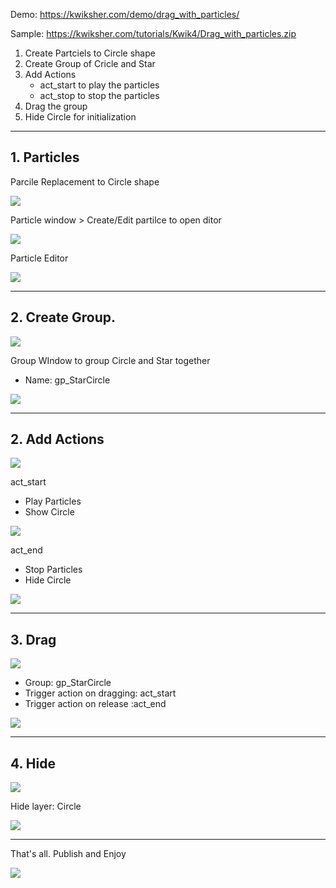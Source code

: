 
Demo: https://kwiksher.com/demo/drag_with_particles/

Sample: https://kwiksher.com/tutorials/Kwik4/Drag_with_particles.zip

1. Create Partciels to Circle shape
2. Create Group of Cricle and Star
3. Add Actions
    * act_start to play the particles
    * act_stop to stop the particles
4. Drag the group
5. Hide Circle for initialization

---
## 1. Particles

Parcile Replacement to Circle shape

<img src="https://raw.githubusercontent.com/kwiksher/blog/master/img/drag_with_particles/drag 05.jpg">

Particle window > Create/Edit partilce to open ditor

<img src="https://raw.githubusercontent.com/kwiksher/blog/master/img/drag_with_particles/drag 06.jpg">

Particle Editor

<img src="https://raw.githubusercontent.com/kwiksher/blog/master/img/drag_with_particles/drag 07.jpg">

---
## 2. Create Group. 

<img src="https://raw.githubusercontent.com/kwiksher/blog/master/img/drag_with_particles/drag 08.jpg">

Group WIndow to group Circle and Star together
* Name:  gp_StarCircle

<img src="https://raw.githubusercontent.com/kwiksher/blog/master/img/drag_with_particles/drag 09.jpg">

---
## 2. Add Actions
<img src="https://raw.githubusercontent.com/kwiksher/blog/master/img/drag_with_particles/drag 10.jpg">

act_start
* Play Particles
* Show Circle


<img src="https://raw.githubusercontent.com/kwiksher/blog/master/img/drag_with_particles/drag 11.jpg">

act_end
* Stop Particles
* Hide Circle

<img src="https://raw.githubusercontent.com/kwiksher/blog/master/img/drag_with_particles/drag 12.jpg">

---
## 3. Drag

<img src="https://raw.githubusercontent.com/kwiksher/blog/master/img/drag_with_particles/drag 16.jpg">

* Group: gp_StarCircle
* Trigger action on dragging: act_start
* Trigger action on release :act_end

<img src="https://raw.githubusercontent.com/kwiksher/blog/master/img/drag_with_particles/drag 13.jpg">

---
## 4. Hide


<img src="https://raw.githubusercontent.com/kwiksher/blog/master/img/drag_with_particles/drag 15.jpg">

Hide layer: Circle

<img src="https://raw.githubusercontent.com/kwiksher/blog/master/img/drag_with_particles/drag 14.jpg">

----
That's all. Publish and Enjoy

<img src="https://raw.githubusercontent.com/kwiksher/blog/master/img/drag_with_particles/drag 19.jpg">